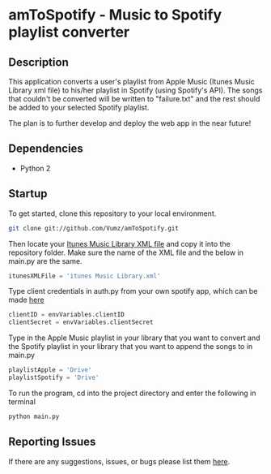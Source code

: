 # amToSpotify -  Music to Spotify playlist converter

## Description

This application converts a user's playlist from Apple Music (Itunes Music Library xml file) to his/her playlist in Spotify (using Spotify's API). The songs that couldn't be converted will be written to "failure.txt" and the rest should be added to your selected Spotify playlist.

The plan is to further develop and deploy the web app in the near future!

## Dependencies

- Python 2

## Startup
To get started, clone this repository to your local environment.

```bash
git clone git://github.com/Vumz/amToSpotify.git
```

Then locate your [Itunes Music Library XML file](https://support.apple.com/en-us/HT201610) and copy it into the repository folder. Make sure the name of the XML file and the below in main.py are the same.

```python
itunesXMLFile = 'itunes Music Library.xml'
```

Type client credentials in auth.py from your own spotify app, which can be made [here](https://beta.developer.spotify.com/dashboard/login)
```python
clientID = envVariables.clientID
clientSecret = envVariables.clientSecret
```

Type in the Apple Music playlist in your library that you want to convert and the Spotify playlist in your library that you want to append the songs to in main.py
```python
playlistApple = 'Drive'
playlistSpotify = 'Drive'
```

To run the program, cd into the project directory and enter the following in terminal
```python
python main.py
```

## Reporting Issues

If there are any suggestions, issues, or bugs please list them [here](https://github.com/Vumz/amToSpotify/issues).

